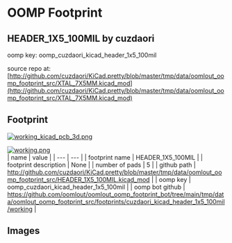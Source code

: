 # OOMP Footprint  
## HEADER_1X5_100MIL  by cuzdaori  
  
oomp key: oomp_cuzdaori_kicad_header_1x5_100mil  
  
source repo at: [http://github.com/cuzdaori/KiCad.pretty/blob/master/tmp/data/oomlout_oomp_footprint_src/XTAL_7X5MM.kicad_mod](http://github.com/cuzdaori/KiCad.pretty/blob/master/tmp/data/oomlout_oomp_footprint_src/XTAL_7X5MM.kicad_mod)  
## Footprint  
  
[![working_kicad_pcb_3d.png](working_kicad_pcb_3d_600.png)](working_kicad_pcb_3d.png)  
  
[![working.png](working_600.png)](working.png)  
| name | value | 
| --- | --- | 
| footprint name | HEADER_1X5_100MIL | 
| footprint description | None | 
| number of pads | 5 | 
| github path | http://github.com/cuzdaori/KiCad.pretty/blob/master/tmp/data/oomlout_oomp_footprint_src/HEADER_1X5_100MIL.kicad_mod | 
| oomp key | oomp_cuzdaori_kicad_header_1x5_100mil | 
| oomp bot github | https://github.com/oomlout/oomlout_oomp_footprint_bot/tree/main/tmp/data/oomlout_oomp_footprint_src/footprints/cuzdaori_kicad_header_1x5_100mil/working | 
## Images  
